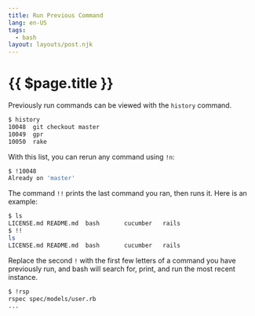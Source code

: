 ```yaml
---
title: Run Previous Command
lang: en-US
tags:
  - bash
layout: layouts/post.njk
---
```


# {{ $page.title }}

Previously run commands can be viewed with the `history` command.

```bash
$ history
10048  git checkout master
10049  gpr
10050  rake
```

With this list, you can rerun any command using `!n`:

```bash
$ !10048
Already on 'master'
```

The command `!!` prints the last command you ran, then runs it. Here is an example:

```bash
$ ls
LICENSE.md README.md  bash       cucumber   rails
$ !!
ls
LICENSE.md README.md  bash       cucumber   rails
```

Replace the second `!` with the first few letters of a command you have previously run, and bash will search for, print, and run the most recent instance.

```bash
$ !rsp
rspec spec/models/user.rb
...
```
